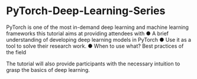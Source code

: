 # PyTorch-Deep-Learning-Series

PyTorch is one of the most in-demand deep learning and machine learning frameworks this tutorial aims at providing attendees with
●	A brief understanding of developing deep learning models in PyTorch 
●	Use it as a tool to solve their research work. 
●	When to use what? Best practices of the field

The tutorial will also provide participants with the necessary intuition to grasp the basics of deep learning.
